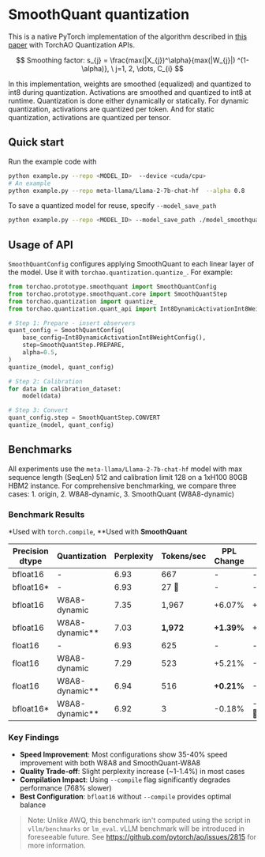 # SmoothQuant quantization

This is a native PyTorch implementation of the algorithm described in [this paper](https://arxiv.org/abs/2211.10438) with TorchAO Quantization APIs.

$$
Smoothing factor: s_{j} = \frac{max(|X_{j})^\alpha}{max(|W_{j}|) ^(1-\alpha)}, \ j=1, 2, \dots, C_{i}
$$

In this implementation, weights are smoothed (equalized) and quantized to int8 during quantization. Activations are smoothed and quantized to int8 at runtime. Quantization is done either dynamically or statically. For dynamic quantization, activations are quantized per token. And for static quantization, activations are quantized per tensor.

## Quick start

Run the example code with

```bash
python example.py --repo <MODEL_ID>  --device <cuda/cpu>
# An example
python example.py --repo meta-llama/Llama-2-7b-chat-hf  --alpha 0.8
```

To save a quantized model for reuse, specify `--model_save_path`

```bash
python example.py --repo <MODEL_ID> --model_save_path ./model_smoothquant.pt
```

## Usage of API

`SmoothQuantConfig` configures applying SmoothQuant to each linear layer of the model. Use it with `torchao.quantization.quantize_`. For example:

```python
from torchao.prototype.smoothquant import SmoothQuantConfig
from torchao.prototype.smoothquant.core import SmoothQuantStep
from torchao.quantization import quantize_
from torchao.quantization.quant_api import Int8DynamicActivationInt8WeightConfig

# Step 1: Prepare - insert observers
quant_config = SmoothQuantConfig(
    base_config=Int8DynamicActivationInt8WeightConfig(),
    step=SmoothQuantStep.PREPARE,
    alpha=0.5,
)
quantize_(model, quant_config)

# Step 2: Calibration
for data in calibration_dataset:
    model(data)

# Step 3: Convert
quant_config.step = SmoothQuantStep.CONVERT
quantize_(model, quant_config)
```

## Benchmarks

All experiments use the `meta-llama/Llama-2-7b-chat-hf` model with max sequence length (SeqLen) 512 and calibration limit 128 on a 1xH100 80GB HBM2 instance. For comprehensive benchmarking, we compare three cases: 1. origin, 2. W8A8-dynamic, 3. SmoothQuant (W8A8-dynamic)

### Benchmark Results

*Used with `torch.compile`, **Used with **SmoothQuant**

| Precision dtype | Quantization | Perplexity | Tokens/sec | PPL Change | Speed Change |
|-----------|--------------|------------|------------|------------|--------------|
| bfloat16  |  -             | 6.93       | 667        |  -         |  -          |
| bfloat16* |  -             | 6.93       | 27    🐌   |  -         |  -          |
| bfloat16  | W8A8-dynamic   | 7.35       | 1,967      | +6.07%     | +33.89%     |
| bfloat16  | W8A8-dynamic** | 7.03       | **1,972**  | **+1.39%** | +33.82%     |
| float16   |  -             | 6.93       | 625        |  -         |  -          |
| float16   | W8A8-dynamic   | 7.29       | 523        | +5.21%     | -19.42%     |
| float16   | W8A8-dynamic** | 6.94       | 516        | **+0.21%** | -21.23%     |
| bfloat16* | W8A8-dynamic** | 6.92       | 3          | -0.18%     | -768.29% 🐌 |


### Key Findings

- **Speed Improvement**: Most configurations show 35-40% speed improvement with both W8A8 and SmoothQuant-W8A8
- **Quality Trade-off**: Slight perplexity increase (~1-1.4%) in most cases
- **Compilation Impact**: Using `--compile` flag significantly degrades performance (768% slower)
- **Best Configuration**: `bfloat16` without `--compile` provides optimal balance

> Note: Unlike AWQ, this benchmark isn't computed using the script in `vllm/benchmarks` or `lm_eval`. vLLM benchmark will be introduced in foreseeable future. See https://github.com/pytorch/ao/issues/2815 for more information.
